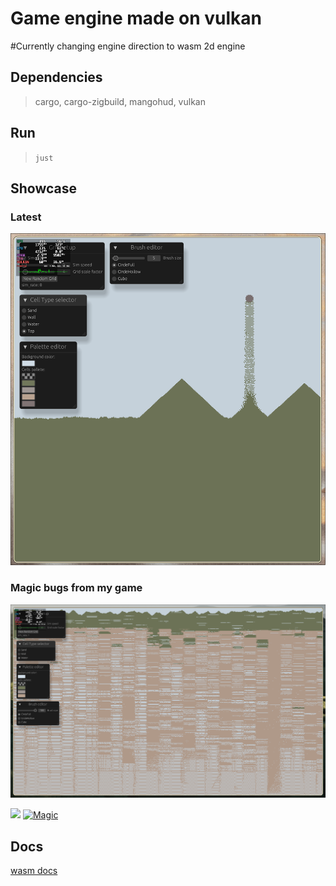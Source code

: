 # Game engine made on vulkan
#Currently changing engine direction to wasm 2d engine

## Dependencies

> cargo, cargo-zigbuild, mangohud, vulkan

## Run

>`just`

## Showcase

### Latest

![latest](./static/Latest.png)

### Magic bugs from my game

![magic](./static/Game.png)

![](https://www.youtube.com/watch?v=l_o-6ujMl60)
[![Magic](https://i.ytimg.com/vi/l_o-6ujMl60/maxresdefault.jpg)](https://www.youtube.com/watch?v=l_o-6ujMl60)


## Docs
[wasm docs](https://component-model.bytecodealliance.org/)
